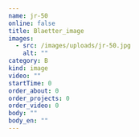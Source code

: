 ```yaml
---
name: jr-50
online: false
title: Blaetter_image
images:
  - src: /images/uploads/jr-50.jpg
    alt: ""
category: B
kind: image
video: ""
startTime: 0
order_about: 0
order_projects: 0
order_video: 0
body: ""
body_en: ""
---
```


